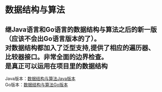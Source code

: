 # 数据结构与算法
继Java语言和Go语言的数据结构与算法之后的新一版（应该不会出Go语言版本的了）。  
对数据结构都加入了泛型支持,提供了相应的遍历器、比较器接口。非常全面的边界检查。  
**是真正可以运用在项目里的数据结构**
---
Java版本：[数据结构与算法Java版本](https://github.com/QQ794763733/data-structure-and-algorithm-of-Java)  
Go版本：[数据结构与算法Go版本](https://github.com/QQ794763733/data-structure-and-algorithm-of-go)